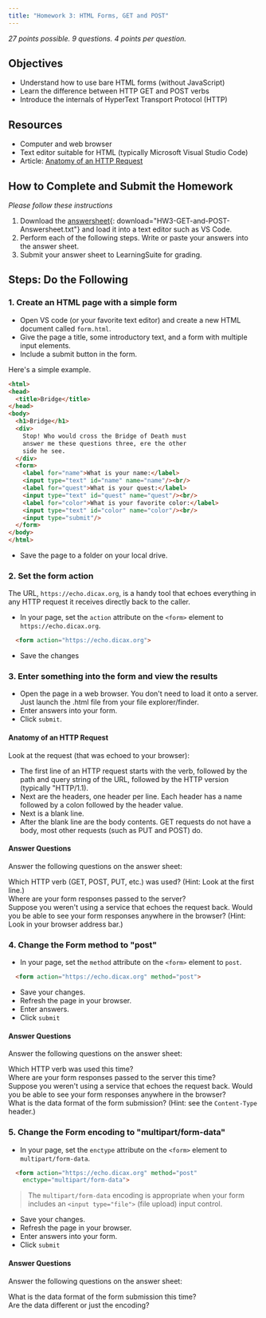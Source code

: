 ```yaml
---
title: "Homework 3: HTML Forms, GET and POST"
---
```


*27 points possible. 9 questions. 4 points per question.*

## Objectives

* Understand how to use bare HTML forms (without JavaScript)
* Learn the difference between HTTP GET and POST verbs
* Introduce the internals of HyperText Transport Protocol (HTTP)

## Resources

* Computer and web browser
* Text editor suitable for HTML (typically Microsoft Visual Studio Code)
* Article: [Anatomy of an HTTP Request](https://betterprogramming.pub/the-anatomy-of-an-http-request-728a469ecba9)

## How to Complete and Submit the Homework
*Please follow these instructions*

1. Download the [answersheet](HW3-GET-and-POST-Answersheet.txt){: download="HW3-GET-and-POST-Answersheet.txt"} and load it into a text editor such as VS Code.
2. Perform each of the following steps. Write or paste your answers into the answer sheet.
3. Submit your answer sheet to LearningSuite for grading.

## Steps: Do the Following

### 1. Create an HTML page with a simple form

* Open VS code (or your favorite text editor) and create a new HTML document called `form.html`.
* Give the page a title, some introductory text, and a form with multiple input elements.
* Include a submit button in the form.

Here's a simple example.

```html
<html>
<head>
  <title>Bridge</title>
</head>
<body>
  <h1>Bridge</h1>
  <div>
    Stop! Who would cross the Bridge of Death must
    answer me these questions three, ere the other
    side he see.
  </div>
  <form>
    <label for="name">What is your name:</label>
    <input type="text" id="name" name="name"/><br/>
    <label for="quest">What is your quest:</label>
    <input type="text" id="quest" name="quest"/><br/>
    <label for="color">What is your favorite color:</label>
    <input type="text" id="color" name="color"/><br/>
    <input type="submit"/>
  </form>
</body>
</html>
```

* Save the page to a folder on your local drive.

### 2. Set the form action

The URL, `https://echo.dicax.org`, is a handy tool that echoes everything in any HTTP request it receives directly back to the caller.

* In your page, set the `action` attribute on the `<form>` element to `https://echo.dicax.org`.

```html
  <form action="https://echo.dicax.org">
```

* Save the changes

### 3. Enter something into the form and view the results

* Open the page in a web browser. You don't need to load it onto a server. Just launch the .html file from your file explorer/finder.
* Enter answers into your form.
* Click `submit`.

#### Anatomy of an HTTP Request

Look at the request (that was echoed to your browser):

* The first line of an HTTP request starts with the verb, followed by the path and query string of the URL, followed by the HTTP version (typically "HTTP/1.1).
* Next are the headers, one header per line. Each header has a name followed by a colon followed by the header value.
* Next is a blank line.
* After the blank line are the body contents. GET requests do not have a body, most other requests (such as PUT and POST) do.

#### Answer Questions
Answer the following questions on the answer sheet:

<p>
<div class="question">Which HTTP verb (GET, POST, PUT, etc.) was used? (Hint: Look at the first line.)</div>
<div class="question">Where are your form responses passed to the server?</div>
<div class="question">Suppose you weren't using a service that echoes the request back. Would you be able to see your form responses anywhere in the browser? (Hint: Look in your browser address bar.)</div>
</p>

### 4. Change the Form method to "post"

* In your page, set the `method` attribute on the `<form>` element to `post`.


```html
  <form action="https://echo.dicax.org" method="post">
```

* Save your changes.
* Refresh the page in your browser.
* Enter answers.
* Click `submit`

#### Answer Questions
Answer the following questions on the answer sheet:

<p>
<div class="question">Which HTTP verb was used this time?</div>
<div class="question">Where are your form responses passed to the server this time?</div>
<div class="question">Suppose you weren't using a service that echoes the request back. Would you be able to see your form responses anywhere in the browser?</div>
<div class="question">What is the data format of the form submission? (Hint: see the <code>Content-Type</code> header.)</div>
</p>

### 5. Change the Form encoding to "multipart/form-data"

* In your page, set the `enctype` attribute on the `<form>` element to `multipart/form-data`.

```html
  <form action="https://echo.dicax.org" method="post"
    enctype="multipart/form-data">
```

> The `multipart/form-data` encoding is appropriate when your form includes an `<input type="file">` (file upload) input control.

* Save your changes.
* Refresh the page in your browser.
* Enter answers into your form.
* Click `submit`

#### Answer Questions
Answer the following questions on the answer sheet:

<p>
<div class="question">What is the data format of the form submission this time?</div>
<div class="question">Are the data different or just the encoding?</div>
</p>